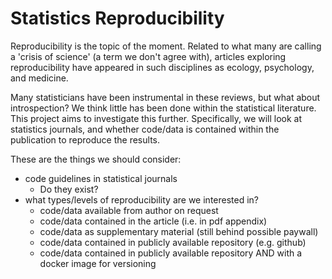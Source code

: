 # Statistics Reproducibility

Reproducibility is the topic of the moment. Related to what many are calling a 'crisis of science' (a term we don't agree with), articles exploring reproducibility have appeared in such disciplines as ecology, psychology, and medicine.

Many statisticians have been instrumental in these reviews, but what about introspection? We think little has been done within the statistical literature. This project aims to investigate this further. Specifically, we will look at statistics journals, and whether code/data is contained within the publication to reproduce the results.

These are the things we should consider:

- code guidelines in statistical journals
    - Do they exist?
- what types/levels of reproducibility are we interested in?
    - code/data available from author on request
    - code/data contained in the article (i.e. in pdf appendix)
    - code/data as supplementary material (still behind possible paywall)
    - code/data contained in publicly available repository (e.g. github)
    - code/data contained in publicly available repository AND with a docker image for versioning
